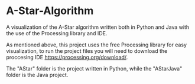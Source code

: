 # A-Star-Algorithm
A visualization of the A-Star algorithm written both in Python and Java with the use of the Processing library and IDE.

As mentioned above, this project uses the free Processing library for easy visualization, to run the project files you will need to download the proccesing IDE <https://processing.org/download/>.

The "AStar" folder is the project written in Python, while the "AStarJava" folder is the Java project.
